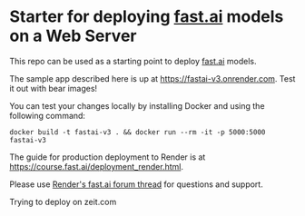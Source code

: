 # Starter for deploying [fast.ai](https://www.fast.ai) models on a Web Server

This repo can be used as a starting point to deploy [fast.ai](https://github.com/fastai/fastai) models.

The sample app described here is up at https://fastai-v3.onrender.com. Test it out with bear images!

You can test your changes locally by installing Docker and using the following command:

```
docker build -t fastai-v3 . && docker run --rm -it -p 5000:5000 fastai-v3
```

The guide for production deployment to Render is at https://course.fast.ai/deployment_render.html.

Please use [Render's fast.ai forum thread](https://forums.fast.ai/t/deployment-platform-render/33953) for questions and support.

Trying to deploy on zeit.com
